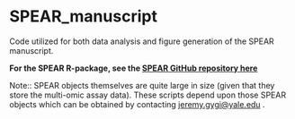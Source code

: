 # SPEAR_manuscript
Code utilized for both data analysis and figure generation of the SPEAR manuscript.

**For the SPEAR R-package, see the [SPEAR GitHub repository here](https://github.com/jgygi/SPEAR)**

Note:: SPEAR objects themselves are quite large in size (given that they store the multi-omic assay data). These scripts depend upon those SPEAR objects which can be obtained by contacting jeremy.gygi@yale.edu .
